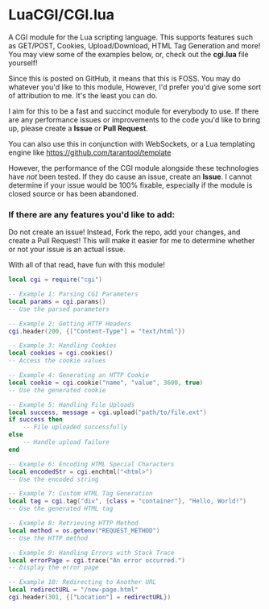 # LuaCGI/CGI.lua

A CGI module for the Lua scripting language. 
This supports features such as GET/POST, Cookies, Upload/Download, HTML Tag Generation and more!
You may view some of the examples below, or, check out the **cgi.lua** file yourself!

Since this is posted on GitHub, it means that this is FOSS. 
You may do whatever you'd like to this module, However, I'd prefer you'd give some sort of attribution to me. It's the least you can do.

I aim for this to be a fast and succinct module for everybody to use. 
If there are any performance issues or improvements to the code you'd like to bring up, please create a **Issue** or **Pull Request**.

You can also use this in conjunction with WebSockets, or a Lua templating engine like <https://github.com/tarantool/template>

However, the performance of the CGI module alongside these technologies have _not_ been tested. If they do cause an issue, create an **Issue**. I cannot determine if your issue would be 100% fixable, especially if the module is closed source or has been abandoned.

### If there are any features you'd like to add:
Do not create an issue! Instead, Fork the repo, add your changes, and create a Pull Request!
This will make it easier for me to determine whether or not your issue is an actual issue.

With all of that read, have fun with this module!

```lua
local cgi = require("cgi")

-- Example 1: Parsing CGI Parameters
local params = cgi.params()
-- Use the parsed parameters

-- Example 2: Getting HTTP Headers
cgi.header(200, {["Content-Type"] = "text/html"})

-- Example 3: Handling Cookies
local cookies = cgi.cookies()
-- Access the cookie values

-- Example 4: Generating an HTTP Cookie
local cookie = cgi.cookie("name", "value", 3600, true)
-- Use the generated cookie

-- Example 5: Handling File Uploads
local success, message = cgi.upload("path/to/file.ext")
if success then
    -- File uploaded successfully
else
    -- Handle upload failure
end

-- Example 6: Encoding HTML Special Characters
local encodedStr = cgi.enchtml("<html>")
-- Use the encoded string

-- Example 7: Custom HTML Tag Generation
local tag = cgi.tag("div", {class = "container"}, "Hello, World!")
-- Use the generated HTML tag

-- Example 8: Retrieving HTTP Method
local method = os.getenv("REQUEST_METHOD")
-- Use the HTTP method

-- Example 9: Handling Errors with Stack Trace
local errorPage = cgi.trace("An error occurred.")
-- Display the error page

-- Example 10: Redirecting to Another URL
local redirectURL = "/new-page.html"
cgi.header(301, {["Location"] = redirectURL})
